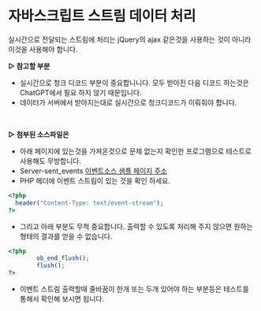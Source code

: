 # 자바스크립트 스트림 데이터 처리
실시간으로 전달되는 스트림에 처리는 jQuery의 ajax 같은것을 사용하는 것이 아니라 이것을 사용해야 합니다.<br>


**▷ 참고할 부분**<br>
- 실시간으로 청크 디코드 부분이 중요합니니다. 모두 받아진 다음 디코드 하는것은 ChatGPT에서 필요 하지 않기 때문입니다.<br>
- 데이터가 서버에서 받아지는대로 실시간으로 청크디코드가 이뤄줘야 합니다.<br>
<br>

**▷ 첨부된 소스파일은**<br>
- 아래 페이지에 있는것을 가져온것으로 문제 없는지 확인한 프로그램으로 테스트로 사용해도 무방합니다.<br>
- Server-sent_events [이벤트소스 샘플 페이지 주소](https://developer.mozilla.org/en-US/docs/Web/API/Server-sent_events/Using_server-sent_events)
- PHP 헤더에 이벤트 스트림이 있는 것을 확인 하세요.
```php
<?php
  header("Content-Type: text/event-stream");
?>
```
- 그리고 아래 부분도 무척 중요합니다. 출력할 수 있도록 처리해 주지 않으면 원하는 형태의 결과를 얻을 수 없습니다.
```php
<?php
        ob_end_flush();
        flush();
?>
```
- 이벤트 스트림 출력할때 줄바꿈이 한개 또는 두개 있어야 하는 부분등은 테스트를 통해서 확인해 보시면 됩니다.